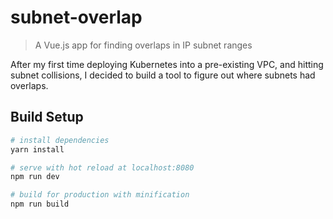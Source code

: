 # subnet-overlap

> A Vue.js app for finding overlaps in IP subnet ranges

After my first time deploying Kubernetes into a pre-existing VPC, and hitting subnet collisions, I decided to build a tool to figure out where subnets had overlaps.

## Build Setup

``` bash
# install dependencies
yarn install

# serve with hot reload at localhost:8080
npm run dev

# build for production with minification
npm run build
```
